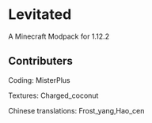 # Levitated

A Minecraft Modpack for 1.12.2
## Contributers
Coding: MisterPlus

Textures: Charged_coconut

Chinese translations: Frost_yang,Hao_cen

